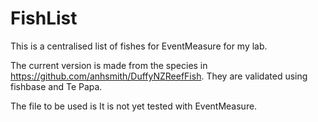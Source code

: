 # FishList

This is a centralised list of fishes for EventMeasure for my lab.

The current version is made from the species in https://github.com/anhsmith/DuffyNZReefFish. They are validated using fishbase and Te Papa. 

The file to be used is It is not yet tested with EventMeasure.
